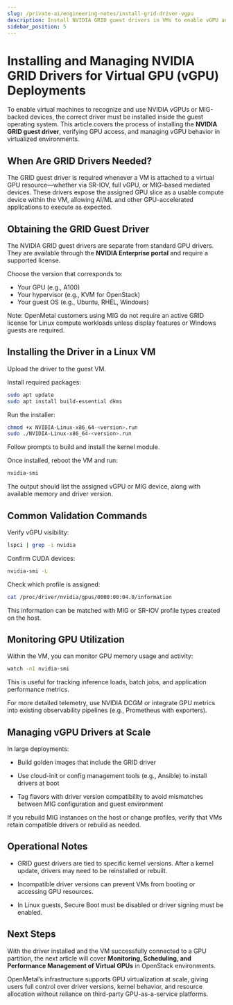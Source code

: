 ```yaml
---
slug: /private-ai/engineering-notes/install-grid-driver-vgpu
description: Install NVIDIA GRID guest drivers in VMs to enable vGPU and MIG device access, with guidance on validation and troubleshooting.
sidebar_position: 5
---
```


# Installing and Managing NVIDIA GRID Drivers for Virtual GPU (vGPU) Deployments

To enable virtual machines to recognize and use NVIDIA vGPUs or MIG-backed
devices, the correct driver must be installed inside the guest operating system.
This article covers the process of installing the **NVIDIA GRID guest driver**,
verifying GPU access, and managing vGPU behavior in virtualized environments.

## When Are GRID Drivers Needed?

The GRID guest driver is required whenever a VM is attached to a virtual GPU
resource—whether via SR-IOV, full vGPU, or MIG-based mediated devices. These
drivers expose the assigned GPU slice as a usable compute device within the VM,
allowing AI/ML and other GPU-accelerated applications to execute as expected.

## Obtaining the GRID Guest Driver

The NVIDIA GRID guest drivers are separate from standard GPU drivers.
They are available through the **NVIDIA Enterprise portal** and require a
supported license.

Choose the version that corresponds to:

- Your GPU (e.g., A100)
- Your hypervisor (e.g., KVM for OpenStack)
- Your guest OS (e.g., Ubuntu, RHEL, Windows)

Note: OpenMetal customers using MIG do not require an active GRID license for
Linux compute workloads unless display features or Windows guests are required.

## Installing the Driver in a Linux VM

Upload the driver to the guest VM.

Install required packages:

```bash
sudo apt update
sudo apt install build-essential dkms
```

Run the installer:

```bash
chmod +x NVIDIA-Linux-x86_64-<version>.run
sudo ./NVIDIA-Linux-x86_64-<version>.run
```

Follow prompts to build and install the kernel module.

Once installed, reboot the VM and run:

```bash
nvidia-smi
```

The output should list the assigned vGPU or MIG device, along with available
memory and driver version.

## Common Validation Commands

Verify vGPU visibility:

```bash
lspci | grep -i nvidia
```

Confirm CUDA devices:

```bash
nvidia-smi -L
```

Check which profile is assigned:

```bash
cat /proc/driver/nvidia/gpus/0000:00:04.0/information
```

This information can be matched with MIG or SR-IOV profile types created on the host.

## Monitoring GPU Utilization

Within the VM, you can monitor GPU memory usage and activity:

```bash
watch -n1 nvidia-smi
```

This is useful for tracking inference loads, batch jobs, and application
performance metrics.

For more detailed telemetry, use NVIDIA DCGM or integrate GPU metrics into
existing observability pipelines (e.g., Prometheus with exporters).

## Managing vGPU Drivers at Scale

In large deployments:

- Build golden images that include the GRID driver

- Use cloud-init or config management tools (e.g., Ansible) to install drivers
  at boot

- Tag flavors with driver version compatibility to avoid mismatches between MIG
configuration and guest environment

If you rebuild MIG instances on the host or change profiles, verify that VMs
retain compatible drivers or rebuild as needed.

## Operational Notes

- GRID guest drivers are tied to specific kernel versions. After a kernel update,
drivers may need to be reinstalled or rebuilt.

- Incompatible driver versions can prevent VMs from booting or accessing GPU resources.

- In Linux guests, Secure Boot must be disabled or driver signing must be enabled.

## Next Steps

With the driver installed and the VM successfully connected to a GPU partition,
the next article will cover **Monitoring, Scheduling, and Performance Management
of Virtual GPUs** in OpenStack environments.

OpenMetal’s infrastructure supports GPU virtualization at scale, giving users
full control over driver versions, kernel behavior, and resource allocation without
reliance on third-party GPU-as-a-service platforms.
